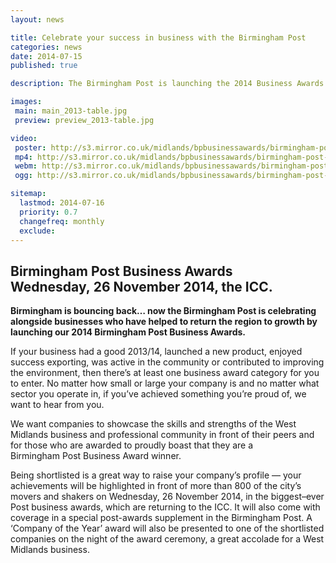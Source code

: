 ```yaml
---
layout: news

title: Celebrate your success in business with the Birmingham Post
categories: news
date: 2014-07-15
published: true

description: The Birmingham Post is launching the 2014 Business Awards.

images:
 main: main_2013-table.jpg
 preview: preview_2013-table.jpg

video:
 poster: http://s3.mirror.co.uk/midlands/bpbusinessawards/birmingham-post-business-awards-2014_ticket-video.jpg
 mp4: http://s3.mirror.co.uk/midlands/bpbusinessawards/birmingham-post-business-awards-2014_ticket-video.mp4
 webm: http://s3.mirror.co.uk/midlands/bpbusinessawards/birmingham-post-business-awards-2014_ticket-video.webm
 ogg: http://s3.mirror.co.uk/midlands/bpbusinessawards/birmingham-post-business-awards-2014_ticket-video.ogv

sitemap:
  lastmod: 2014-07-16
  priority: 0.7
  changefreq: monthly
  exclude:
---
```


## Birmingham Post Business Awards Wednesday,&nbsp;26&nbsp;November&nbsp;2014, the&nbsp;ICC.

**Birmingham is bouncing back&hellip; now the Birmingham&nbsp;Post is celebrating alongside businesses who have helped to return the region to growth by launching our 2014 Birmingham&nbsp;Post Business&nbsp;Awards.**

If your business had a good 2013/14, launched a new product, enjoyed success exporting, was active in the community or contributed to improving the environment, then there&rsquo;s at least one business award category for you to enter. No matter how small or large your company is and no matter what sector you operate in, if you&rsquo;ve achieved something you&rsquo;re proud of, we want to hear from you.

We want companies to showcase the skills and strengths of the West Midlands business and professional community in front of their peers and for those who are awarded to proudly boast that they are a Birmingham&nbsp;Post Business&nbsp;Award winner.

Being shortlisted is a great way to raise your company&rsquo;s profile&nbsp;&mdash;&nbsp;your achievements will be highlighted in front of more than 800 of the city&rsquo;s movers and shakers on Wednesday,&nbsp;26&nbsp;November&nbsp;2014, in the biggest&ndash;ever Post business awards, which are returning to the ICC.
It will also come with coverage in a special post-awards supplement in the Birmingham&nbsp;Post. A &lsquo;Company of the Year&rsquo; award will also be presented to one of the shortlisted companies on the night of the award ceremony, a great accolade for a West Midlands business.
